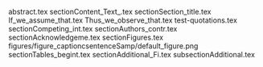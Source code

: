 abstract.tex
sectionContent_Text_.tex
sectionSection_title.tex
If_we_assume_that.tex
Thus_we_observe_that.tex
test-quotations.tex
sectionCompeting_int.tex
sectionAuthors_contr.tex
sectionAcknowledgeme.tex
sectionFigures.tex
figures/figure_captioncsentenceSamp/default_figure.png
sectionTables_begint.tex
sectionAdditional_Fi.tex
subsectionAdditional.tex
